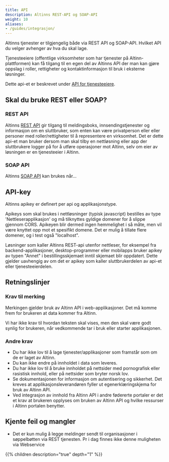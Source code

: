 ```yaml
---
title: API
description: Altinns REST-API og SOAP-API
weight: 10
aliases:
- /guides/integrasjon/
---
```


Altinns tjenester er tilgjengelig både via REST API og SOAP-API. Hvilket API du velger avhenger av hva du skal lage.

Tjenesteeiere (offentlige virksomheter som har tjenester på Altinn-plattformen) kan få tilgang til en egen del av Altinns API der man kan gjøre oppslag i roller, rettigheter og kontaktinformasjon til bruk i eksterne løsninger.

Dette api-et er beskrevet under [API for tjenesteeiere](/docs/api-tjenesteeiere/).

## Skal du bruke REST eller SOAP?

### REST API
Altinns [REST API](/docs/api/rest-api) gir tilgang til meldingsboks, innsendingstjenester og informasjon om en sluttbruker,
som enten kan være privatperson eller eller personer med roller/rettigheter til å representere en virksomhet.
Det er dette api-et man bruker dersom man skal tilby en nettløsning eller app der sluttbrukere logger på for å utføre operasjoner mot Altinn, selv om eier av løsningen er en tjenesteeier i Altinn.

### SOAP API
Altinns [SOAP API](/docs/api/soap-api) kan brukes når...


## API-key
Altinns apikey er definert per api og applikasjonstype.

Apikeys som skal brukes i nettløsninger (typisk javascript) bestilles av type 'Nettleserapplikasjon' og må tilknyttes gyldige domener for å slippe gjennom CORS. Apikeyen blir dermed ingen hemmelighet i så måte, men vil være knyttet opp mot et spesifikt domene.
Det er mulig å tillate flere domener, og i test også "localhost".

Løsninger som kaller Altinns REST-api utenfor nettleser, for eksempel fra backend-applikasjoner, desktop-programmer eller mobilapps bruker apikey av typen "Annet" i bestillingsskjemaet
inntil skjemaet blir oppdatert. Dette gjelder uavhengig av om det er apikey som kaller sluttbrukerdelen av api-et eller tjenesteeierdelen.

## Retningslinjer

### Krav til merking

Merkingen gjelder bruk av Altinn API i web-applikasjoner. Det må komme frem for brukeren at data kommer fra Altinn.

Vi har ikke krav til hvordan teksten skal vises, men den skal være godt synlig for brukeren, når vedkommende tar i bruk eller starter applikasjonen.

### Andre krav
 - Du har ikke lov til å lage tjenester/applikasjoner som framstår som om de er laget av Altinn.
 - Du kan ikke endre på innholdet i data som leveres.
 - Du har ikke lov til å bruke innholdet på nettsider med pornografisk eller rasistisk innhold, eller på nettsider som bryter norsk lov.
 - Se dokumentasjonen for informasjon om autentisering og sikkerhet. Det kreves at  applikasjonsleverandøren fyller ut egenerklæringskjema for bruk av Altinn API.
 - Ved integrasjon av innhold fra Altinn API i andre fødererte portaler er det et krav at brukeren opplyses om bruken av Altinn API og hvilke ressurser i Altinn portalen benytter.

## Kjente feil og mangler
- Det er kun mulig å legge meldinger sendt til organisasjoner i søppelbøtten via REST tjenesten. Pr i dag finnes ikke denne muligheten via Webservice


{{% children description="true" depth="1" %}}
